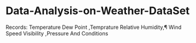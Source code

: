 # Data-Analysis-on-Weather-DataSet
Records: Temperature Dew Point ,Temprature Relative Humidity,¶ Wind Speed Visibility ,Pressure And Conditions
